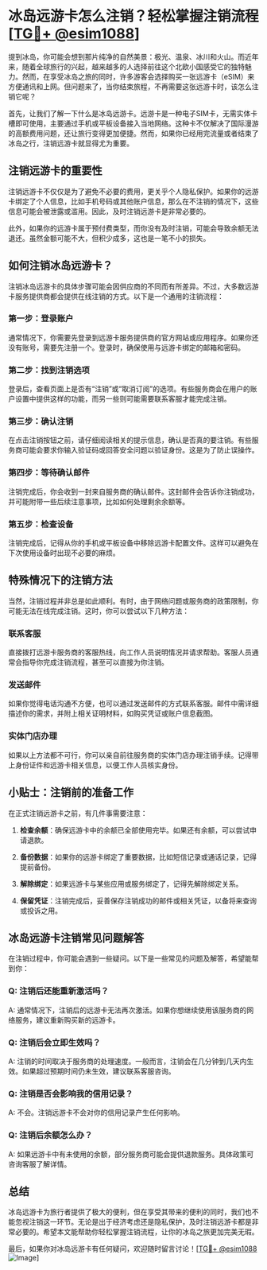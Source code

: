 # 冰岛远游卡怎么注销？轻松掌握注销流程[[TG💪+ @esim1088](https://t.me/s/esim1088)]

提到冰岛，你可能会想到那片纯净的自然美景：极光、温泉、冰川和火山。而近年来，随着全球旅行的兴起，越来越多的人选择前往这个北欧小国感受它的独特魅力。然而，在享受冰岛之旅的同时，许多游客会选择购买一张远游卡（eSIM）来方便通讯和上网。但问题来了，当你结束旅程，不再需要这张远游卡时，该怎么注销它呢？

首先，让我们了解一下什么是冰岛远游卡。远游卡是一种电子SIM卡，无需实体卡槽即可使用，主要通过手机或平板设备接入当地网络。这种卡不仅解决了国际漫游的高额费用问题，还让旅行变得更加便捷。然而，如果你已经用完流量或者结束了冰岛之行，注销远游卡就显得尤为重要。

## 注销远游卡的重要性

注销远游卡不仅仅是为了避免不必要的费用，更关乎个人隐私保护。如果你的远游卡绑定了个人信息，比如手机号码或其他账户信息，那么在不注销的情况下，这些信息可能会被泄露或滥用。因此，及时注销远游卡是非常必要的。

此外，如果你的远游卡属于预付费类型，而你没有及时注销，可能会导致余额无法退还。虽然金额可能不大，但积少成多，这也是一笔不小的损失。

## 如何注销冰岛远游卡？

注销冰岛远游卡的具体步骤可能会因供应商的不同而有所差异。不过，大多数远游卡服务提供商都会提供在线注销的方式。以下是一个通用的注销流程：

### 第一步：登录账户

通常情况下，你需要先登录到远游卡服务提供商的官方网站或应用程序。如果你还没有账号，需要先注册一个。登录时，确保使用与远游卡绑定的邮箱和密码。

### 第二步：找到注销选项

登录后，查看页面上是否有“注销”或“取消订阅”的选项。有些服务商会在用户的账户设置中提供这样的功能，而另一些则可能需要联系客服才能完成注销。

### 第三步：确认注销

在点击注销按钮之前，请仔细阅读相关的提示信息，确认是否真的要注销。有些服务商可能会要求你输入验证码或回答安全问题以验证身份。这是为了防止误操作。

### 第四步：等待确认邮件

注销完成后，你会收到一封来自服务商的确认邮件。这封邮件会告诉你注销成功，并可能附带一些后续注意事项，比如如何处理剩余余额等。

### 第五步：检查设备

注销完成后，记得从你的手机或平板设备中移除远游卡配置文件。这样可以避免在下次使用设备时出现不必要的麻烦。

## 特殊情况下的注销方法

当然，注销过程并非总是如此顺利。有时，由于网络问题或服务商的政策限制，你可能无法在线完成注销。这时，你可以尝试以下几种方法：

### 联系客服

直接拨打远游卡服务商的客服热线，向工作人员说明情况并请求帮助。客服人员通常会指导你完成注销流程，甚至可以直接为你注销。

### 发送邮件

如果你觉得电话沟通不方便，也可以通过发送邮件的方式联系客服。邮件中需详细描述你的需求，并附上相关证明材料，如购买凭证或账户信息截图。

### 实体门店办理

如果以上方法都不可行，你可以亲自前往服务商的实体门店办理注销手续。记得带上身份证件和远游卡相关信息，以便工作人员核实身份。

## 小贴士：注销前的准备工作

在正式注销远游卡之前，有几件事需要注意：

1. **检查余额**：确保远游卡中的余额已全部使用完毕。如果还有余额，可以尝试申请退款。
   
2. **备份数据**：如果你的远游卡绑定了重要数据，比如短信记录或通话记录，记得提前备份。

3. **解除绑定**：如果远游卡与某些应用或服务绑定了，记得先解除绑定关系。

4. **保留凭证**：注销完成后，妥善保存注销成功的邮件或相关凭证，以备将来查询或投诉之用。

## 冰岛远游卡注销常见问题解答

在注销过程中，你可能会遇到一些疑问。以下是一些常见的问题及解答，希望能帮到你：

### Q: 注销后还能重新激活吗？

A: 通常情况下，注销后的远游卡无法再次激活。如果你想继续使用该服务商的网络服务，建议重新购买新的远游卡。

### Q: 注销后会立即生效吗？

A: 注销的时间取决于服务商的处理速度。一般而言，注销会在几分钟到几天内生效。如果超过预期时间仍未生效，建议联系客服咨询。

### Q: 注销是否会影响我的信用记录？

A: 不会。注销远游卡不会对你的信用记录产生任何影响。

### Q: 注销后余额怎么办？

A: 如果远游卡中有未使用的余额，部分服务商可能会提供退款服务。具体政策可咨询客服了解详情。

## 总结

冰岛远游卡为旅行者提供了极大的便利，但在享受其带来的便利的同时，我们也不能忽视注销这一环节。无论是出于经济考虑还是隐私保护，及时注销远游卡都是非常必要的。希望本文能帮助你轻松掌握注销流程，让你的冰岛之旅更加完美无瑕。

最后，如果你对冰岛远游卡有任何疑问，欢迎随时留言讨论！[[TG💪+ @esim1088](https://t.me/s/esim1088) ![Image](https://i.postimg.cc/4NQfJmqS/Snipaste-2025-05-13-00-14-12.png)]